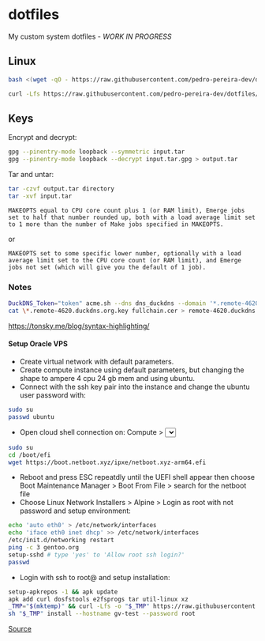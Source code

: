 # dotfiles

My custom system dotfiles - *_WORK IN PROGRESS_*

## Linux

```bash
bash <(wget -qO - https://raw.githubusercontent.com/pedro-pereira-dev/dotfiles/refs/heads/main/dots)

curl -Lfs https://raw.githubusercontent.com/pedro-pereira-dev/dotfiles/refs/heads/main/dots | sh -s -- install ...
```

## Keys

Encrypt and decrypt:

```bash
gpg --pinentry-mode loopback --symmetric input.tar
gpg --pinentry-mode loopback --decrypt input.tar.gpg > output.tar
```

Tar and untar:

```bash
tar -czvf output.tar directory
tar -xvf input.tar
```

    MAKEOPTS equal to CPU core count plus 1 (or RAM limit), Emerge jobs set to half that number rounded up, both with a load average limit set to 1 more than the number of Make jobs specified in MAKEOPTS.

or

    MAKEOPTS set to some specific lower number, optionally with a load average limit set to the CPU core count (or RAM limit), and Emerge jobs not set (which will give you the default of 1 job).

### Notes

```bash
DuckDNS_Token="token" acme.sh --dns dns_duckdns --domain '*.remote-4620.duckdns.org' --issue
cat \*.remote-4620.duckdns.org.key fullchain.cer > remote-4620.duckdns.org.pem
```

https://tonsky.me/blog/syntax-highlighting/

#### Setup Oracle VPS

- Create virtual network with default parameters.
- Create compute instance using default parameters, but changing the shape to ampere 4 cpu 24 gb mem and using ubuntu.
- Connect with the ssh key pair into the instance and change the ubuntu user password with:
```bash
sudo su
passwd ubuntu
```
- Open cloud shell connection on: Compute > <select instance> > OS Management > Console connection > Launch Cloud Shell connection and run:
```bash
sudo su
cd /boot/efi
wget https://boot.netboot.xyz/ipxe/netboot.xyz-arm64.efi
```
- Reboot and press ESC repeatdly until the UEFI shell appear then choose Boot Maintenance Manager > Boot From File > search for the netboot file
- Choose Linux Network Installers > Alpine > Login as root with not password and setup environment:
```bash
echo 'auto eth0' > /etc/network/interfaces
echo 'iface eth0 inet dhcp' >> /etc/network/interfaces
/etc/init.d/networking restart
ping -c 3 gentoo.org
setup-sshd # type 'yes' to 'Allow root ssh login?'
passwd
```
- Login with ssh to root@<ip> and setup installation:
```bash
setup-apkrepos -1 && apk update
apk add curl dosfstools e2fsprogs tar util-linux xz
_TMP="$(mktemp)" && curl -Lfs -o "$_TMP" https://raw.githubusercontent.com/pedro-pereira-dev/dotfiles/refs/heads/main/dots
sh "$_TMP" install --hostname gv-test --password root
```

[Source](https://gist.github.com/amishmm/e2dc93e65cf79116f2ef2d542f05e61b)
